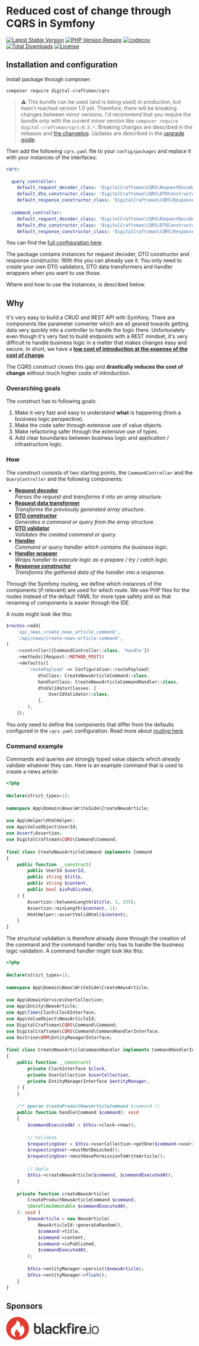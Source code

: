 # Reduced cost of change through CQRS in Symfony

[![Latest Stable Version](http://poser.pugx.org/digital-craftsman/cqrs/v)](https://packagist.org/packages/digital-craftsman/cqrs)
[![PHP Version Require](http://poser.pugx.org/digital-craftsman/cqrs/require/php)](https://packagist.org/packages/digital-craftsman/cqrs)
[![codecov](https://codecov.io/gh/digital-craftsman-de/cqrs/branch/main/graph/badge.svg?token=YUKRDW1L8G)](https://codecov.io/gh/digital-craftsman-de/cqrs)
[![Total Downloads](http://poser.pugx.org/digital-craftsman/cqrs/downloads)](https://packagist.org/packages/digital-craftsman/cqrs)
[![License](http://poser.pugx.org/digital-craftsman/cqrs/license)](https://packagist.org/packages/digital-craftsman/cqrs)

## Installation and configuration

Install package through composer:

```shell
composer require digital-craftsman/cqrs
```

> ⚠️ This bundle can be used (and is being used) in production, but hasn't reached version 1.0 yet. Therefore, there will be breaking changes between minor versions. I'd recommend that you require the bundle only with the current minor version like `composer require digital-craftsman/cqrs:0.5.*`. Breaking changes are described in the releases and [the changelog](./CHANGELOG.md). Updates are described in the [upgrade guide](./UPGRADE.md).

Then add the following `cqrs.yaml` file to your `config/packages` and replace it with your instances of the interfaces:

```yaml
cqrs:

  query_controller:
    default_request_decoder_class: 'DigitalCraftsman\CQRS\RequestDecoder\JsonRequestDecoder'
    default_dto_constructor_class: 'DigitalCraftsman\CQRS\DTOConstructor\SerializerDTOConstructor'
    default_response_constructor_class: 'DigitalCraftsman\CQRS\ResponseConstructor\SerializerJsonResponseConstructor'

  command_controller:
    default_request_decoder_class: 'DigitalCraftsman\CQRS\RequestDecoder\JsonRequestDecoder'
    default_dto_constructor_class: 'DigitalCraftsman\CQRS\DTOConstructor\SerializerDTOConstructor'
    default_response_constructor_class: 'DigitalCraftsman\CQRS\ResponseConstructor\EmptyResponseConstructor'

```

You can find the [full configuration here](./docs/configuration.md). 

The package contains instances for request decoder, DTO constructor and response constructor. With this you can already use it. You only need to create your own DTO validators, DTO data transformers and handler wrappers when you want to use those. 

Where and how to use the instances, is described below.

## Why

It's very easy to build a CRUD and REST API with Symfony. There are components like parameter converter which are all geared towards getting data very quickly into a controller to handle the logic there. Unfortunately even though it's very fast to build endpoints with a REST mindset, it's very difficult to handle business logic in a matter that makes changes easy and secure. In short, we have a **[low cost of introduction at the expense of the cost of change](https://www.youtube.com/watch?v=uQUxJObxTUs)**.

The CQRS construct closes this gap and **drastically reduces the cost of change** without much higher costs of introduction.

### Overarching goals

The construct has to following goals:

1. Make it very fast and easy to understand **what** is happening (from a business logic perspective).
2. Make the code safer through extensive use of value objects.
3. Make refactoring safer through the extensive use of types.
4. Add clear boundaries between business logic and application / infrastructure logic.

### How

The construct consists of two starting points, the `CommandController` and the `QueryController` and the following components:

- **[Request decoder](./docs/request-decoder.md)**  
*Parses the request and transforms it into an array structure.*
- **[Request data transformer](./docs/request-data-transformer.md)**  
*Transforms the previously generated array structure.*
- **[DTO constructor](./docs/dto-constructor.md)**  
*Generates a command or query from the array structure.*
- **[DTO validator](./docs/dto-validator.md)**  
*Validates the created command or query.*
- **[Handler](./docs/handler.md)**  
*Command or query handler which contains the business logic.*
- **[Handler wrapper](./docs/handler-wrapper.md)**  
*Wraps handler to execute logic as a prepare / try / catch logic.*
- **[Response constructor](./docs/response-constructor.md)**  
*Transforms the gathered data of the handler into a response.*

Through the Symfony routing, we define which instances of the components (if relevant) are used for which route. We use PHP files for the routes instead of the default YAML for more type safety and so that renaming of components is easier through the IDE.

A route might look like this:

```php
$routes->add(
    'api_news_create_news_article_command',
    '/api/news/create-news-article-command',
)
    ->controller([CommandController::class, 'handle'])
    ->methods([Request::METHOD_POST])
    ->defaults([
        'routePayload' => Configuration::routePayload(
            dtoClass: CreateNewsArticleCommand::class,
            handlerClass: CreateNewsArticleCommandHandler::class,
            dtoValidatorClasses: [
                UserIdValidator::class,
            ],
        ),
    ]);
```

You only need to define the components that differ from the defaults configured in the `cqrs.yaml` configuration. Read more about [routing here](./docs/routing.md).

### Command example

Commands and queries are strongly typed value objects which already validate whatever they can. Here is an example command that is used to create a news article:

```php
<?php

declare(strict_types=1);

namespace App\Domain\News\WriteSide\CreateNewsArticle;

use App\Helper\HtmlHelper;
use App\ValueObject\UserId;
use Assert\Assertion;
use DigitalCraftsman\CQRS\Command\Command;

final class CreateNewsArticleCommand implements Command
{
    public function __construct(
        public UserId $userId,
        public string $title,
        public string $content,
        public bool $isPublished,
    ) {
        Assertion::betweenLength($title, 1, 255);
        Assertion::minLength($content, 1);
        HtmlHelper::assertValidHtml($content);
    }
}

```

The structural validation is therefore already done through the creation of the command and the command handler only has to handle the business logic validation. A command handler might look like this: 

```php
<?php

declare(strict_types=1);

namespace App\Domain\News\WriteSide\CreateNewsArticle;

use App\DomainService\UserCollection;
use App\Entity\NewsArticle;
use App\Time\Clock\ClockInterface;
use App\ValueObject\NewsArticleId;
use DigitalCraftsman\CQRS\Command\Command;
use DigitalCraftsman\CQRS\Command\CommandHandlerInterface;
use Doctrine\ORM\EntityManagerInterface;

final class CreateNewsArticleCommandHandler implements CommandHandlerInterface
{
    public function __construct(
        private ClockInterface $clock,
        private UserCollection $userCollection,
        private EntityManagerInterface $entityManager,
    ) {
    }

    /** @param CreateProductNewsArticleCommand $command */
    public function handle(Command $command): void
    {
        $commandExecutedAt = $this->clock->now();

        // Validate
        $requestingUser = $this->userCollection->getOne($command->userId);
        $requestingUser->mustNotBeLocked();
        $requestingUser->mustHavePermissionToWriteArticle();

        // Apply
        $this->createNewsArticle($command, $commandExecutedAt);
    }

    private function createNewsArticle(
        CreateProductNewsArticleCommand $command,
        \DateTimeImmutable $commandExecutedAt,
    ): void {
        $newsArticle = new NewsArticle(
            NewsArticleId::generateRandom(),
            $command->title,
            $command->content,
            $command->isPublished,
            $commandExecutedAt,
        );

        $this->entityManager->persist($newsArticle);
        $this->entityManager->flush();
    }
}
```

## Sponsors

[![Blackfire](./sponsors/blackfire.png)](https://blackfire.io)
